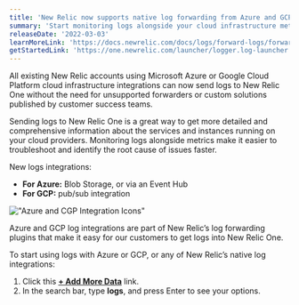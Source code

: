 ```yaml
---
title: 'New Relic now supports native log forwarding from Azure and GCP'
summary: 'Start monitoring logs alongside your cloud infrastructure metrics today without the need for unsupported forwarders or custom solutions'
releaseDate: '2022-03-03'
learnMoreLink: 'https://docs.newrelic.com/docs/logs/forward-logs/forward-your-logs-using-infrastructure-agent'
getStartedLink: 'https://one.newrelic.com/launcher/logger.log-launcher'
---
```

All existing New Relic accounts using Microsoft Azure or Google Cloud Platform cloud infrastructure integrations can now send logs to New Relic One without the need for unsupported forwarders or custom solutions published by customer success teams.

Sending logs to New Relic One is a great way to get more detailed and comprehensive information about the services and instances running on your cloud providers. Monitoring logs alongside metrics make it easier to troubleshoot and identify the root cause of issues faster.

New logs integrations:

* **For Azure:** Blob Storage, or via an Event Hub
* **For GCP:** pub/sub integration

!["Azure and CGP Integration Icons"](./images/azure_gcp_logs_icons.png "Azure and CGP Integration Icons")

<figcaption>Azure and GCP log integrations are part of New Relic’s log forwarding plugins that make it easy for our customers to get logs into New Relic One.</figcaption>

To start using logs with Azure or GCP, or any of New Relic’s native log integrations:

1. Click this [**+ Add More Data**](https://one.newrelic.com/marketplace?state=7ca7c800-845d-8b31-4677-d21bcc061961) link.
2. In the search bar, type **logs**, and press Enter to see your options.
